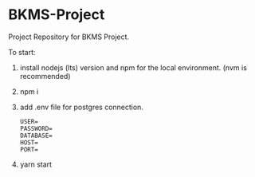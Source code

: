 # BKMS-Project
Project Repository for BKMS Project.

To start:
1. install nodejs (lts) version and npm for the local environment. (nvm is recommended)
2. npm i
3. add .env file for postgres connection.
   ```env
   USER=
   PASSWORD=
   DATABASE=
   HOST=
   PORT=
   ```

5. yarn start
